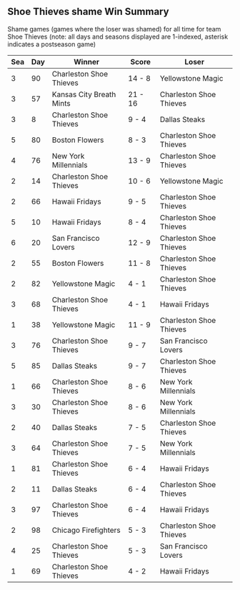 ## Shoe Thieves shame Win Summary



Shame games (games where the loser was shamed) for all time for team Shoe Thieves (note: all days and seasons displayed are 1-indexed, asterisk indicates a postseason game)


| Sea | Day | Winner | Score | Loser | 
| ------ |------ |------ |------ |------ |
| 3 | 90 | Charleston Shoe Thieves | 14 - 8 | Yellowstone Magic | 
| 3 | 57 | Kansas City Breath Mints | 21 - 16 | Charleston Shoe Thieves | 
| 3 | 8 | Charleston Shoe Thieves | 9 - 4 | Dallas Steaks | 
| 5 | 80 | Boston Flowers | 8 - 3 | Charleston Shoe Thieves | 
| 4 | 76 | New York Millennials | 13 - 9 | Charleston Shoe Thieves | 
| 2 | 14 | Charleston Shoe Thieves | 10 - 6 | Yellowstone Magic | 
| 2 | 66 | Hawaii Fridays | 9 - 5 | Charleston Shoe Thieves | 
| 5 | 10 | Hawaii Fridays | 8 - 4 | Charleston Shoe Thieves | 
| 6 | 20 | San Francisco Lovers | 12 - 9 | Charleston Shoe Thieves | 
| 2 | 55 | Boston Flowers | 11 - 8 | Charleston Shoe Thieves | 
| 2 | 82 | Yellowstone Magic | 4 - 1 | Charleston Shoe Thieves | 
| 3 | 68 | Charleston Shoe Thieves | 4 - 1 | Hawaii Fridays | 
| 1 | 38 | Yellowstone Magic | 11 - 9 | Charleston Shoe Thieves | 
| 3 | 76 | Charleston Shoe Thieves | 9 - 7 | San Francisco Lovers | 
| 5 | 85 | Dallas Steaks | 9 - 7 | Charleston Shoe Thieves | 
| 1 | 66 | Charleston Shoe Thieves | 8 - 6 | New York Millennials | 
| 3 | 30 | Charleston Shoe Thieves | 8 - 6 | New York Millennials | 
| 2 | 40 | Dallas Steaks | 7 - 5 | Charleston Shoe Thieves | 
| 3 | 64 | Charleston Shoe Thieves | 7 - 5 | New York Millennials | 
| 1 | 81 | Charleston Shoe Thieves | 6 - 4 | Hawaii Fridays | 
| 2 | 11 | Dallas Steaks | 6 - 4 | Charleston Shoe Thieves | 
| 3 | 97 | Charleston Shoe Thieves | 6 - 4 | Hawaii Fridays | 
| 2 | 98 | Chicago Firefighters | 5 - 3 | Charleston Shoe Thieves | 
| 4 | 25 | Charleston Shoe Thieves | 5 - 3 | San Francisco Lovers | 
| 1 | 69 | Charleston Shoe Thieves | 4 - 2 | Hawaii Fridays | 


